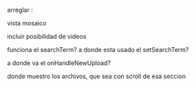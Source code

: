 arreglar :

vista mosaico

incluir posibilidad de videos

funciona el searchTerm? a donde esta usado el setSearchTerm?

a donde va el onHandleNewUpload?

donde muestro los archivos, que sea con scroll de esa seccion